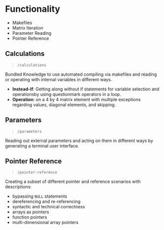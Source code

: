# Functionality

- Makefiles
- Matrix Iteration
- Parameter Reading
- Pointer Reference

## Calculations

> `/calculations`

Bundled Knowledge to use automated compiling via makefiles and reading or operating with internal variables in different ways.

- **Instead-If**: Getting along without if statements for variable selection and operationsby using questionmark operators in a loop.
- **Operation**: on a 4 by 4 matrix element with multiple exceptions regarding values, diagonal elements, and skipping.

## Parameters

> `/parameters`

Reading out external parameters and acting on them in different ways by generating a terminal user interface.

## Pointer Reference

> `/pointer-reference`

Creating a subset of different pointer and reference scenarios with descriptions:

- bypassing `NULL` statements
- dereferencing and re-referencing
- syntactic and technical correctness
- arrays as pointers
- function pointers
- multi-dimensional array pointers
